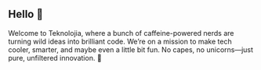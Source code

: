 ## Hello 👋

Welcome to Teknolojia, where a bunch of caffeine-powered nerds are turning wild ideas into brilliant code. 
We’re on a mission to make tech cooler, smarter, and maybe even a little bit fun. No capes, no unicorns—just pure, unfiltered innovation. 🚀
